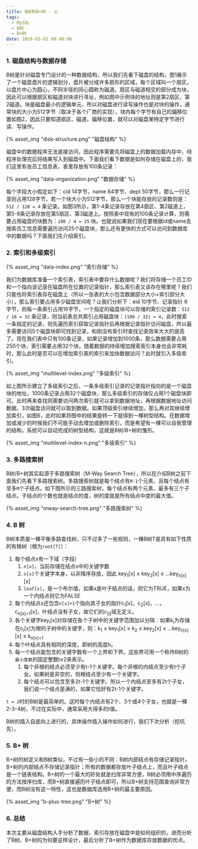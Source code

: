 ```yaml
---
title: B树和B+树 - 上
tags:
  - MySQL
  - B树
  - B+树
date: 2020-03-01 00:40:06
---
```


### 1. 磁盘结构与数据存储

B树是针对磁盘专门设计的一种数据结构，所以我们先看下磁盘的结构，图1展示了一个磁盘盘片的逻辑划分，盘片被分成许多扇形的区域，每个区域叫一个扇区。以盘片中心为圆心，不同半径的同心圆称为磁道。扇区与磁道相交的部分成为块，因此可以根据扇区和磁道对块进行寻址，例如图中示例块的地址则是第2扇区、第2磁道。块是磁盘最小的逻辑单元，所以对磁盘进行读写操作也是对块的操作，通常块的大小为512字节（取决于各个厂商的实现），块内每个字节有自己的偏移位置如图2，因此只要知道扇区、磁道、偏移位置，就可以对磁盘某特定字节进行读、写操作。

<!-- more -->

{% asset_img "disk-structure.png" "磁盘结构" %}

磁盘中的数据程序无法直接访问，因此程序需要先将磁盘上的数据加载内存中，待程序处理完后将结果写入到磁盘中。下面我们看下数据是如何存储在磁盘上的，我们这里有张员工信息表，表里存放有100条记录：

{% asset_img "data-organization.png" "数据存储" %}

每个字段大小假定如下：cid 14字节，name 64字节、dept 50字节，那么一行记录则占用128字节，若一个块大小为512字节，那么一个块能存放的记录数则是：`512 / 128 = 4` 条记录。如图3所示，第1-4条记录存放在第4扇区、第2磁道上，第5-8条记录存放在第5扇区、第3磁道上。按照表中现有的100条记录计算，则需要占用磁盘的块数为：`100 / 4 = 25` 块。也就说如果我们现在要根据id或name去搜索员工信息需要遍历访问25个磁盘块，那么还有更快的方式可以访问到数据库中的数据吗？下面我们先介绍索引。

### 2. 索引和多级索引

{% asset_img "data-index.png" "索引存储" %}

我们为数据库准备一个索引表，索引表中要存什么数据呢？我们将存储一个员工ID和一个指向该记录在磁盘所在位置的记录指针，那么索引表又该存在哪里呢？我们只能也将索引表存在磁盘上（所以一张表的大小包含数据部分大小+索引部分大小），那么索引要占用多少磁盘空间呢？让我们分析下：eid 10字节、记录指针 6字节，则每一条索引占用16字节，一个指定的磁盘块可以存储的索引记录数：`512 / 16 = 32` 条记录，则当前表总共索引占用磁盘块：`⌈100 / 32⌉ = 4`，此时搜索一条指定的记录，则先遍历索引获取记录指针后再根据记录指针访问磁盘，所以最多需要访问5个磁盘块即可找到记录，和刚没有索引时查找记录效率大大的提高了。现在我们表中只有100条记录，如果记录增加到1000条，那么数据需要占用250个块，索引需要占用32个块，随着数据的持续增加搜索索引本身也会非常耗时，那么此时是否可以在增加索引表的索引来加快数据访问？此时就引入多级索引。

{% asset_img "multilevel-index.png" "多级索引" %}

如上图所示建立了多级索引之后，一条多级索引记录的记录指针指向的是一个磁盘块的地址，1000条记录占用32个磁盘块，那么多级索引的存储仅占用1个磁盘块即可。此时再来查找则需要访问两次索引就可以拿到数据地址，再根据数据地址访问数据，3次磁盘访问就可以取到数据。如果顶级索引继续增加，那么再对其继续增加索引，如图6，此时如果将图中的结果旋转一下就得到一棵树型结构。在数据增加或减少的时候我们不可能手动去增加或删除索引，而是希望有一棵可以自我管理的结构，系统可以自动完成的树型结构，这就是B树/B+树的雏形。

{% asset_img "multilevel-index-n.png" "多级索引" %}

### 3. 多路搜索树

B树/B+树其实起源于多路搜索树（M-Way Search Tree），所以在介绍B树之前下面我们先看下多路搜索树。多路搜索树就是每个结点有`M-1`个元素，且每个结点有至多`M`个子结点。如下图所示的三路搜索树，每个结点有两个元素、最多有三个子结点。子结点的个数也就是结点的度，树的度就是所有结点中度的最大值。

{% asset_img "mway-search-tree.png" "多路搜索树" %}

### 4. B 树

B树本质是一棵平衡多路查找树，只不过多了一些规则，一棵B树T是具有如下性质的有根树（根为`root[T]`）：

1. 每个结点x有一下域（字段）
   1. `n[x]`，当前存储在结点x中的关键字数
   2. `n[x]`个关键字本身，以非降序存放，因此 key<sub>1</sub>[x] ≤ key<sub>2</sub>[x] ≤ ...key<sub>n[x]</sub>[x]
   3. `leaf[x]`，是一个布尔值，如果x是叶子结点的话，则它为TRUE，如果x为一个内结点则它为FALSE
2. 每个内结点x还包含`n[x]+1`个指向其子女的指针c<sub>1</sub>[x]，c<sub>2</sub>[x]，...，c<sub>n[x]+1</sub>[x]，叶结点没有子女，故它们的c<sub>[i]</sub>域无定义。
3. 各个关键字key<sub>i</sub>[x]对存储在各个子树中的关键字范围加以分隔：如果k<sub>i</sub>为存储在c<sub>i</sub>[x]为根的子树中的关键字，则：k<sub>1</sub> ≤ key<sub>1</sub>[x] ≤ k<sub>2</sub> ≤ key<sub>2</sub>[x] ≤ ...key<sub>n[x]</sub>[x] ≤ k<sub>n[x]+1</sub>
4. 每个叶结点具有相同的深度，即树的高度h。
5. 每一个结点能包含的关键字数有一个上界和下界。这些界可用一个称作B树的`最小度数`的固定整数t≥2来表示。
   1. 每个非根的结点必须至少有t-1个关键字。每个非根的内结点至少有t个子女。如果树是非空的，则根结点至少有一个关键字。
   2. 每个结点可以包含至多2t-1个关键字。所以一个内结点至多有2t个子女，我们说一个结点是满的，如果它恰好有2t-1个关键字。

`t = 2`时的B树是最简单的。这时每个内结点有2个、3个或4个子女，也就是一棵2-3-4树，不过在实际中，通常采用大得多的t值。

B树的插入自底向上进行的，具体操作插入操作如何进行，我们下次分析（挖坑先）。

### 5. B+ 树

B+树的树定义和B树类似，不过有一些小的不同：B树内部结点有存储记录指针，B+树的内部结点不存储记录指针；所有的数据都存放叶子结点上，而且叶子结点是一个链表结构。B+树的一个最大的好处就是扫库非常方便，B树必须用中序遍历的方法按序扫库，而B+树直接遍历叶子结点即可，所以B+树支持范围查询非常方便，而B树没有这一特性，这也是数据库选用B+树的最主要原因。

{% asset_img "b-plus-tree.png" "B+树" %}

### 6. 总结

本次主要从磁盘结构入手分析了数据、索引存放在磁盘中是如何组织的，进而分析了B树、B+树的为何要这样设计，最后分析了B+树作为数据库存放数据的优点。